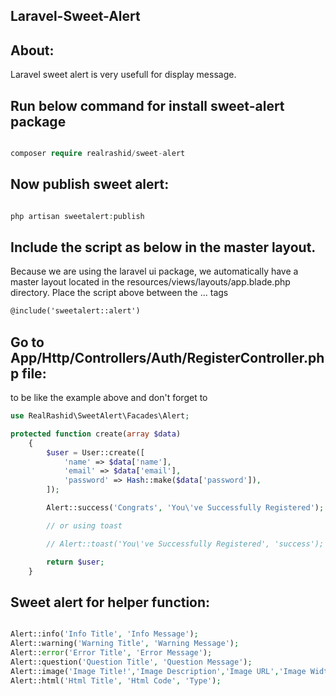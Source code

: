 ## Laravel-Sweet-Alert

## About:
Laravel sweet alert is very usefull for display message. 

## Run below command for install sweet-alert package

```php

composer require realrashid/sweet-alert

```
## Now publish sweet alert:

```php

php artisan sweetalert:publish

```

## Include the script as below in the master layout. 
Because we are using the laravel ui package, we automatically have a master layout located in the resources/views/layouts/app.blade.php directory. Place the script above between the <body> ... </body> tags

```html
@include('sweetalert::alert')

```

## Go to App/Http/Controllers/Auth/RegisterController.php file:
to be like the example above and don't forget to 
```php
use RealRashid\SweetAlert\Facades\Alert;

protected function create(array $data)
    {
        $user = User::create([
            'name' => $data['name'],
            'email' => $data['email'],
            'password' => Hash::make($data['password']),
        ]);

        Alert::success('Congrats', 'You\'ve Successfully Registered');

        // or using toast

        // Alert::toast('You\'ve Successfully Registered', 'success');

        return $user;
    }
```

## Sweet alert for helper function:

```php

Alert::info('Info Title', 'Info Message');
Alert::warning('Warning Title', 'Warning Message');
Alert::error('Error Title', 'Error Message');
Alert::question('Question Title', 'Question Message');
Alert::image('Image Title!','Image Description','Image URL','Image Width','Image Height');
Alert::html('Html Title', 'Html Code', 'Type');

```
